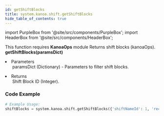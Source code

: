 ```yaml
---
id: getShiftBlocks
title: system.kanoa.shift.getShiftBlocks
hide_table_of_contents: true
---
```


import PurpleBox from '@site/src/components/PurpleBox';
import HeaderBox from '@site/src/components/HeaderBox';

<PurpleBox>This function requires <b>KanoaOps</b> module</PurpleBox>
<HeaderBox header="Description">Returns shift blocks (kanoaOps).</HeaderBox>
<HeaderBox header="Syntax">
    <b>getShiftBlocks(paramsDict)</b>
    <li>Parameters <br />
        <ul>paramsDict (Dictionary) - Parameters to filter shift blocks.</ul>
    </li>
    <li>Returns <br />
        <ul>Shift Block ID (Integer).</ul>
    </li>
</HeaderBox>

### Code Example

```python
# Example Usage:
shiftBlocks = system.kanoa.shift.getShiftBlocks({'shiftNameId': 1, 'recurring': True})

